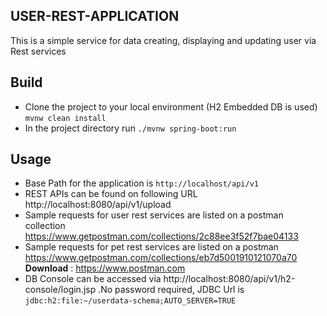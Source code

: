 USER-REST-APPLICATION
----------------------------------------
This is a simple service for data creating, displaying and updating user via Rest services

Build
----- 
- Clone the project to your local environment (H2 Embedded DB is used)
    `mvnw clean install`
- In the project directory run 
    `./mvnw spring-boot:run`
 
Usage
---------------
- Base Path for the application is `http://localhost/api/v1`
- REST APIs can be found on following URL 
  http://localhost:8080/api/v1/upload
- Sample requests for user rest services are listed on a postman collection 
    https://www.getpostman.com/collections/2c88ee3f52f7bae04133
- Sample requests for pet rest services are listed on a postman 
    https://www.getpostman.com/collections/eb7d5001910121070a70 
        __Download__ : https://www.postman.com 
- DB Console can be accessed via http://localhost:8080/api/v1/h2-console/login.jsp
    .No password required, JDBC Url is `jdbc:h2:file:~/userdata-schema;AUTO_SERVER=TRUE` 
    
